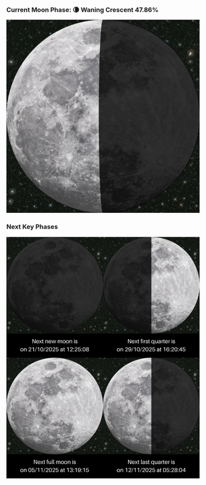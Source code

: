 ### Current Moon Phase: 🌘 Waning Crescent 47.86%
![Moon Phase](moonphase.png)
### Next Key Phases
![Gallery](gallery.png)